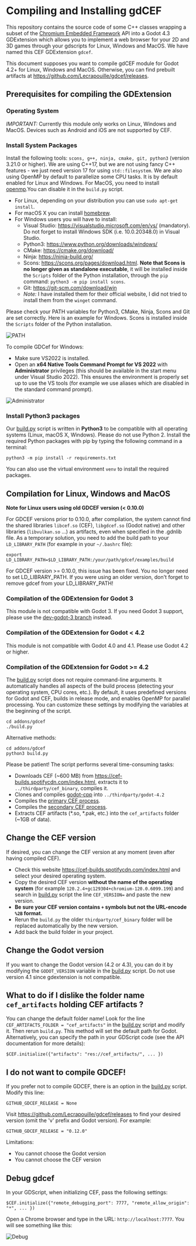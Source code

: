 # Compiling and Installing gdCEF

This repository contains the source code of some C++ classes wrapping a subset
of the [Chromium Embedded Framework](https://bitbucket.org/chromiumembedded/cef/wiki/Home)
API into a Godot 4.3 GDExtension which allows you to implement a web
browser for your 2D and 3D games through your gdscripts for Linux, Windows
and MacOS. We have named this CEF GDExtension `gdcef`.

This document supposes you want to compile gdCEF module for Godot 4.2+ for Linux, Windows and MacOS. Otherwise, you can find prebuilt artifacts at https://github.com/Lecrapouille/gdcef/releases.

## Prerequisites for compiling the GDExtension

### Operating System

*IMPORTANT:* Currently this module only works on Linux, Windows and MacOS. Devices such as Android and iOS are not supported by CEF.

### Install System Packages

Install the following tools: `scons, g++, ninja, cmake, git, python3` (version 3.21.0 or higher). We are using C++17, but we are not using fancy C++ features - we just need version 17 for using `std::filesystem`. We are also using OpenMP by default to parallelize some CPU tasks. It is by default enabled for Linux and Windows. For MacOS, you need to install [openmp](https://www.youtube.com/playlist?list=PLLX-Q6B8xqZ8n8bwjGdzBJ25X2utwnoEG).You can disable it in the `build.py` script.

- For Linux, depending on your distribution you can use `sudo apt-get install`.
- For macOS X you can install [homebrew](https://brew.sh/).
- For Windows users you will have to install:
  - Visual Studio: https://visualstudio.microsoft.com/en/vs/ (mandatory). Do not forget to install Windows SDK (i.e. 10.0.20348.0) in Visual Studio.
  - Python3: https://www.python.org/downloads/windows/
  - CMake: https://cmake.org/download/
  - Ninja: https://ninja-build.org/
  - Scons: https://scons.org/pages/download.html. **Note that Scons is no longer given as standalone executable**, it will be installed inside the `Scripts` folder of the Python installation, through the `pip` command: `python3 -m pip install scons`.
  - Git: https://git-scm.com/download/win
  - *Note:* I have installed them for their official website, I did not tried to install them from the `winget` command.

Please check your PATH variables for Python3, CMake, Ninja, Scons and Git are set correctly. Here is an example for Windows. Scons is installed inside the `Scripts` folder of the Python installation.

![PATH](pics/windows_path.png)

To compile GDCef for Windows:
- Make sure VS2022 is installed.
- Open an **x64 Native Tools Command Prompt for VS 2022** with **Administrator** privileges (this should be available in the start menu under Visual Studio 2022). This ensures the environment is properly set up to use the VS tools (for example we use aliases which are disabled in the standard command prompt).

![Administrator](pics/windows_administrator.png)

### Install Python3 packages

Our [build.py](../build.py) script is written in **Python3** to be compatible with all operating systems (Linux, macOS X, Windows). Please do not use Python 2. Install the required Python packages with pip by typing the following command in a terminal:

```
python3 -m pip install -r requirements.txt
```

You can also use the virtual environment `venv` to install the required packages.

## Compilation for Linux, Windows and MacOS

**Note for Linux users using old GDCEF version (< 0.10.0)**

For GDCEF versions prior to 0.10.0, after compilation, the system cannot find the shared libraries `libcef.so` (CEF), `libgdcef.so` (Godot native) and other libraries (`libvulkan.so` ...) as artifacts, even when specified in the .gdnlib file. As a temporary solution, you need to add the build path to your `LD_LIBRARY_PATH` (for example in your `~/.bashrc` file):

```
export LD_LIBRARY_PATH=$LD_LIBRARY_PATH:/your/path/gdcef/examples/build
```

For GDCEF version >= 0.10.0, this issue has been fixed. You no longer need to set LD_LIBRARY_PATH. If you were using an older version, don't forget to remove gdcef from your LD_LIBRARY_PATH!

### Compilation of the GDExtension for Godot 3

This module is not compatible with Godot 3. If you need Godot 3 support, please use the
[dev-godot-3 branch](https://github.com/Lecrapouille/gdcef/blob/master/addons/gdcef/build.py)
instead.

### Compilation of the GDExtension for Godot < 4.2

This module is not compatible with Godot 4.0 and 4.1. Please use Godot 4.2 or higher.

### Compilation of the GDExtension for Godot >= 4.2

The [build.py](../build.py) script does not require command-line arguments. It automatically handles all aspects of the build process (detecting your operating system, CPU cores, etc.). By default, it uses predefined versions for Godot and CEF, builds in release mode, and enables OpenMP for parallel processing. You can customize these settings by modifying the variables at the beginning of the script.

```
cd addons/gdcef
./build.py
```

Alternative methods:
```
cd addons/gdcef
python3 build.py
```

Please be patient! The script performs several time-consuming tasks:
- Downloads CEF (~600 MB) from https://cef-builds.spotifycdn.com/index.html, extracts it to `../thirdparty/cef_binary`, compiles it.
- Clones and compiles [godot-cpp](https://github.com/godotengine/godot-cpp) into `../thirdparty/godot-4.2`
- Compiles the [primary CEF process](../gdcef/).
- Compiles the [secondary CEF process](../subprocess/).
- Extracts CEF artifacts (*.so, *.pak, etc.) into the `cef_artifacts` folder (~1GB of data).

## Change the CEF version

If desired, you can change the CEF version at any moment (even after having
compiled CEF).

- Check this website https://cef-builds.spotifycdn.com/index.html and select
  your desired operating system.
- Copy the desired CEF version **without the name of the operating system** (for
  example `120.2.4+gc129304+chromium-120.0.6099.199`) and search in
  [build.py](../build.py) script the line `CEF_VERSION=` and paste the
  new version.
- **Be sure your CEF version contains `+` symbols but not the URL-encode `%2B` format.**
- Rerun the `build.py` the older `thirdparty/cef_binary` folder will be replaced
  automatically by the new version.
- Add back the build folder in your project.

## Change the Godot version

If you want to change the Godot version (4.2 or 4.3), you can do it by modifying the `GODOT_VERSION` variable in the [build.py](../build.py) script. Do not use version 4.1 since gdextension is not compatible.

## What to do if I dislike the folder name `cef_artifacts` holding CEF artifacts ?

You can change the default folder name! Look for the line `CEF_ARTIFACTS_FOLDER = "cef_artifacts"` in the [build.py](../build.py) script and modify it. Then rerun `build.py`. This method will set the default path for Godot. Alternatively, you can specify the path in your GDScript code (see the API documentation for more details):

```
$CEF.initialize({"artifacts": "res://cef_artifacts/", ... })
```

## I do not want to compile GDCEF!

If you prefer not to compile GDCEF, there is an option in the [build.py](../build.py) script. Modify this line:

```
GITHUB_GDCEF_RELEASE = None
```

Visit https://github.com/Lecrapouille/gdcef/releases to find your desired version (omit the 'v' prefix and Godot version). For example:

```
GITHUB_GDCEF_RELEASE = "0.12.0"
```

Limitations:
- You cannot choose the Godot version
- You cannot choose the CEF version

## Debug gdcef

In your GDScript, when initializing CEF, pass the following settings:

```
$CEF.initialize({"remote_debugging_port": 7777, "remote_allow_origin": "*", ... })
```

Open a Chrome browser and type in the URL: `http://localhost:7777`. You will see something like this:

![Debug](pics/debug.png)